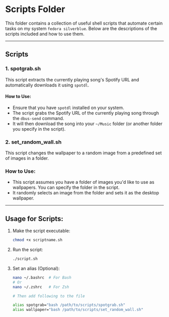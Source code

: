 # Scripts Folder

This folder contains a collection of useful shell scripts that automate certain tasks on my system `fedora silverblue`. Below are the descriptions of the scripts included and how to use them.

---

## Scripts

### 1. **spotgrab.sh**

This script extracts the currently playing song's Spotify URL and automatically downloads it using `spotdl`.

#### How to Use:

- Ensure that you have `spotdl` installed on your system.
- The script grabs the Spotify URL of the currently playing song through the `dbus-send` command.
- It will then download the song into your `~/Music` folder (or another folder you specify in the script).

### 2. **set_random_wall.sh**

This script changes the wallpaper to a random image from a predefined set of images in a folder.

### How to Use:

- This script assumes you have a folder of images you'd like to use as wallpapers. You can specify the folder in the script.
- It randomly selects an image from the folder and sets it as the desktop wallpaper.

---

## Usage for Scripts:

1. Make the script executable:
   ```bash
   chmod +x scriptname.sh
   ```
2. Run the script:
   ```bash
   ./script.sh
   ```
3. Set an alias (Optional):

   ```bash
   nano ~/.bashrc  # For Bash
   # Or
   nano ~/.zshrc   # For Zsh

   # Then add following to the file

   alias spotgrab="bash /path/to/scripts/spotgrab.sh"
   alias wallpaper="bash /path/to/scripts/set_random_wall.sh"
   ```
